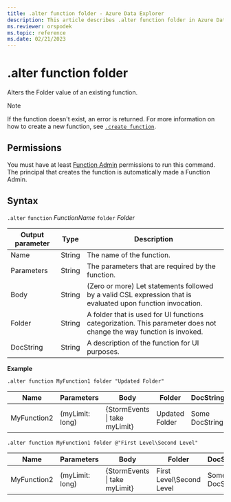 ```yaml
---
title: .alter function folder - Azure Data Explorer
description: This article describes .alter function folder in Azure Data Explorer.
ms.reviewer: orspodek
ms.topic: reference
ms.date: 02/21/2023
---
```

# .alter function folder

Alters the Folder value of an existing function.

> [!NOTE]
> If the function doesn't exist, an error is returned. For more information on how to create a new function, see [`.create function`](create-function.md).

## Permissions

You must have at least [Function Admin](../management/access-control/role-based-access-control.md) permissions to run this command. The principal that creates the function is automatically made a Function Admin.

## Syntax

`.alter` `function` *FunctionName* `folder` *Folder*

|Output parameter |Type |Description
|---|---|--- 
|Name  |String |The name of the function. 
|Parameters  |String |The parameters that are required by the function.
|Body  |String |(Zero or more) Let statements followed by a valid CSL expression that is evaluated upon function invocation.
|Folder|String|A folder that is used for UI functions categorization. This parameter does not change the way function is invoked.
|DocString|String|A description of the function for UI purposes.

**Example** 

```kusto
.alter function MyFunction1 folder "Updated Folder"
```
    
|Name |Parameters |Body|Folder|DocString
|---|---|---|---|---
|MyFunction2 |(myLimit: long)| {StormEvents &#124; take myLimit}|Updated Folder|Some DocString|

```kusto
.alter function MyFunction1 folder @"First Level\Second Level"
```
    
|Name |Parameters |Body|Folder|DocString
|---|---|---|---|---
|MyFunction2 |(myLimit: long)| {StormEvents &#124; take myLimit}|First Level\Second Level|Some DocString|